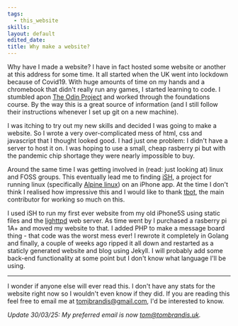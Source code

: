 ```yaml
---
tags:
  - this_website
skills: 
layout: default
edited_date: 
title: Why make a website?
---
```

Why have I made a website? I have in fact hosted some website or another at this address for some time. It all started when the UK went into lockdown because of Covid19. With huge amounts of time on my hands and a chromebook that didn't really run any games, I started learning to code. I stumbled apon [The Odin Project](https://www.theodinproject.com/) and worked through the foundations course. By the way this is a great source of information (and I still follow their instructions whenever I set up git on a new machine).

I was itching to try out my new skills and decided I was going to make a website. So I wrote a very over-complicated mess of html, css and javascript that I thought looked good. I had just one problem: I didn't have a server to host it on. I was hoping to use a small, cheap rasberry pi but with the pandemic chip shortage they were nearly impossible to buy.

Around the same time I was getting involved in (read: just looking at) linux and FOSS groups. This eventually lead me to finding [iSH](https://github.com/ish-app/ish), a project for running linux (specifically [Alpine linux](https://www.alpinelinux.org/)) on an iPhone app. At the time I don't think I realised how impressive this and I would like to thank [tbot](https://github.com/tbodt), the main contributor for working so much on this.

I used iSH to run my first ever website from my old iPhone5S using static files and the [lighttpd](https://www.lighttpd.net/) web server. As time went by I purchased a rasberry pi 1A+ and moved my website to that. I added PHP to make a message board thing - that code was the worst mess ever! I rewrote it completely in Golang and finally, a couple of weeks ago ripped it all down and restarted as a staticly generated website and blog using Jekyll. I will probably add some back-end functionality at some point but I don't know what language I'll be using. 

---
I wonder if anyone else will ever read this. I don't have any stats for the website right now so I wouldn't even know if they did. If you are reading this
feel free to email me at [tomjbrandis@gmail.com](mailto:tomjbrandis@gmail.com), I'd be interested to know.

<i>Update 30/03/25: My preferred email is now [tom@tombrandis.uk](mailto:tom@tombrandis.uk?subject=Response%20to%20Why%20make%20a%20website).</i>
